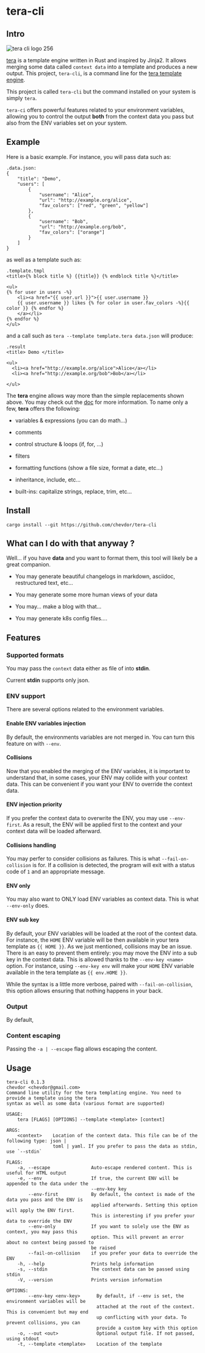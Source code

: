 # tera-cli

## Intro

![tera cli logo 256](resources/logo/tera-cli-logo_256.png)

[tera](https://github.com/Keats/tera) is a template engine written in Rust and inspired by Jinja2. It allows merging some data called `context data` into a template and produces a new output. This project, `tera-cli`, is a command line for the [tera template engine](https://github.com/Keats/tera).

This project is called `tera-cli` but the command installed on your system is simply `tera`.

`tera-ci` offers powerful features related to your environment variables, allowing you to control the output **both** from the context data you pass but also from the ENV variables set on your system.

## Example

Here is a basic example. For instance, you will pass data such as:

    .data.json:
    {
        "title": "Demo",
        "users": [
            {
                "username": "Alice",
                "url": "http://example.org/alice",
                "fav_colors": ["red", "green", "yellow"]
            },
            {
                "username": "Bob",
                "url": "http://example.org/bob",
                "fav_colors": ["orange"]
            }
        ]
    }

as well as a template such as:

    .template.tmpl
    <title>{% block title %} {{title}} {% endblock title %}</title>

    <ul>
    {% for user in users -%}
        <li><a href="{{ user.url }}">{{ user.username }}
        {{ user.username }} likes {% for color in user.fav_colors -%}{{ color }} {% endfor %}
        </a></li>
    {% endfor %}
    </ul>

and a call such as `tera --template template.tera data.json` will produce:

    .result
    <title> Demo </title>

    <ul>
      <li><a href="http://example.org/alice">Alice</a></li>
      <li><a href="http://example.org/bob">Bob</a></li>

    </ul>

The **tera** engine allows way more than the simple replacements shown above. You may check out the [doc](https://tera.netlify.app/docs) for more information. To name only a few, **tera** offers the following:

-   variables & expressions (you can do math…​)

-   comments

-   control structure & loops (if, for, …​)

-   filters

-   formatting functions (show a file size, format a date, etc…​)

-   inheritance, include, etc…​

-   built-ins: capitalize strings, replace, trim, etc…​

## Install

    cargo install --git https://github.com/chevdor/tera-cli

## What can I do with that anyway ?

Well…​ if you have **data** and you want to format them, this tool will likely be a great companion.

-   You may generate beautiful changelogs in markdown, asciidoc, restructured text, etc…​

-   You may generate some more human views of your data

-   You may…​ make a blog with that…​

-   You may generate k8s config files…​.

## Features

### Supported formats

You may pass the `context` data either as file of into **stdin**.

Current **stdin** supports only json.

### ENV support

There are several options related to the environment variables.

#### Enable ENV variables injection

By default, the environments variables are not merged in. You can turn this feature on with `--env`.

#### Collisions

Now that you enabled the merging of the ENV variables, it is important to understand that, in some cases, your ENV may collide with your context data. This can be convenient if you want your ENV to override the context data.

#### ENV injection priority

If you prefer the context data to overwrite the ENV, you may use `--env-first`. As a result, the ENV will be applied first to the context and your context data will be loaded afterward.

#### Collisions handling

You may perfer to consider collisions as failures. This is what `--fail-on-collision` is for. If a collision is detected, the program will exit with a status code of `1` and an appropriate message.

#### ENV only

You may also want to ONLY load ENV variables as context data. This is what `--env-only` does.

#### ENV sub key

By default, your ENV variables will be loaded at the root of the context data. For instance, the `HOME` ENV variable will be then available in your tera template as `{{ HOME }}`. As we just mentioned, collisions may be an issue. There is an easy to prevent them entirely: you may move the ENV into a sub key in the context data. This is allowed thanks to the `--env-key <name>` option. For instance, using `--env-key env` will make your `HOME` ENV variable available in the tera template as `{{ env.HOME }}`.

While the syntax is a little more verbose, paired with `--fail-on-collision`, this option allows ensuring that nothing happens in your back.

### Output

By default,

### Content escaping

Passing the `-a | --escape` flag allows escaping the content.

## Usage

    tera-cli 0.1.3
    chevdor <chevdor@gmail.com>
    Command line utility for the tera templating engine. You need to provide a template using the tera
    syntax as well as some data (various format are supported)

    USAGE:
        tera [FLAGS] [OPTIONS] --template <template> [context]

    ARGS:
        <context>    Location of the context data. This file can be of the following type: json |
                     toml | yaml. If you prefer to pass the data as stdin, use `--stdin`

    FLAGS:
        -a, --escape               Auto-escape rendered content. This is useful for HTML output
        -e, --env                  If true, the current ENV will be appended to the data under the
                                   --env-key key
            --env-first            By default, the context is made of the data you pass and the ENV is
                                   applied afterwards. Setting this option will apply the ENV first.
                                   This is interesting if you prefer your data to override the ENV
            --env-only             If you want to solely use the ENV as context, you may pass this
                                   option. This will prevent an error about no context being passed to
                                   be raised
            --fail-on-collision    if you prefer your data to override the ENV
        -h, --help                 Prints help information
        -s, --stdin                The context data can be passed using stdin
        -V, --version              Prints version information

    OPTIONS:
            --env-key <env-key>      By default, if --env is set, the environment variables will be
                                     attached at the root of the context. This is convenient but may end
                                     up conflicting with your data. To prevent collisions, you can
                                     provide a custom key with this option
        -o, --out <out>              Optional output file. If not passed, using stdout
        -t, --template <template>    Location of the template
